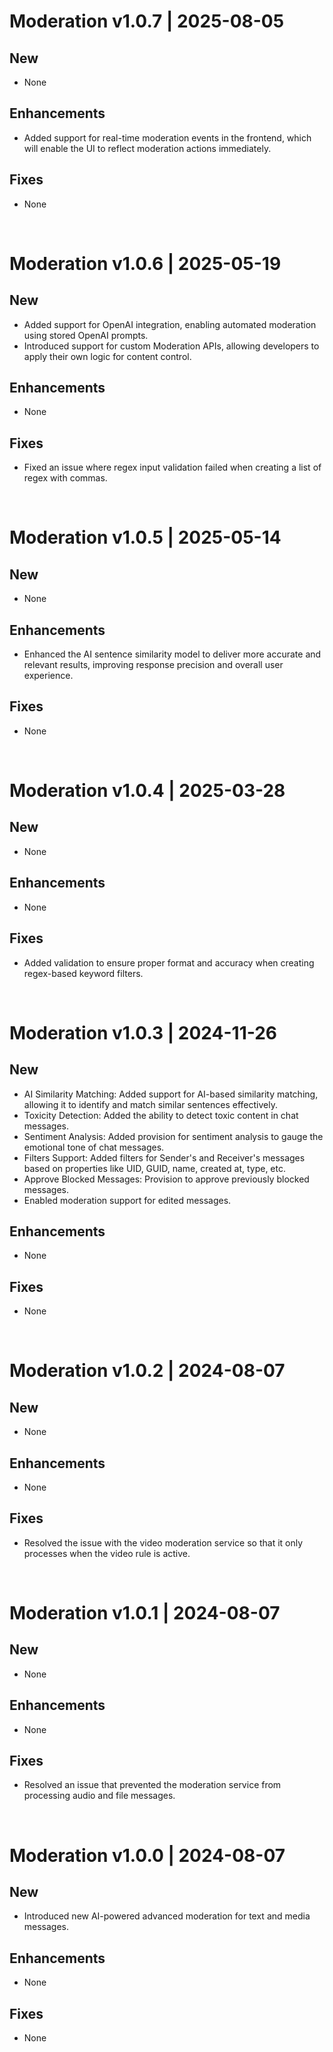 # Moderation v1.0.7 | 2025-08-05
## New
- None
## Enhancements
- Added support for real-time moderation events in the frontend, which will enable the UI to reflect moderation actions immediately.
## Fixes
- None
<br/>

# Moderation v1.0.6 | 2025-05-19
## New
- Added support for OpenAI integration, enabling automated moderation using stored OpenAI prompts.
- Introduced support for custom Moderation APIs, allowing developers to apply their own logic for content control.
## Enhancements
- None
## Fixes
- Fixed an issue where regex input validation failed when creating a list of regex with commas.
<br/>


# Moderation v1.0.5 | 2025-05-14
## New
- None
## Enhancements
- Enhanced the AI sentence similarity model to deliver more accurate and relevant results, improving response precision and overall user experience.
## Fixes
- None
<br/>

# Moderation v1.0.4 | 2025-03-28
## New
- None

## Enhancements
- None
## Fixes
- Added validation to ensure proper format and accuracy when creating regex-based keyword filters.   
<br/>

# Moderation v1.0.3 | 2024-11-26
## New
- AI Similarity Matching: Added support for AI-based similarity matching, allowing it to identify and match similar sentences effectively.
- Toxicity Detection: Added the ability to detect toxic content in chat messages.
- Sentiment Analysis: Added provision for sentiment analysis to gauge the emotional tone of chat messages.
- Filters Support: Added filters for Sender's and Receiver's messages based on properties like UID, GUID, name, created at, type, etc.
- Approve Blocked Messages: Provision to approve previously blocked messages.
- Enabled moderation support for edited messages.

## Enhancements
- None
## Fixes
- None   
<br/>


# Moderation v1.0.2 | 2024-08-07
## New

-   None

## Enhancements

-   None

## Fixes

-   Resolved the issue with the video moderation service so that it only processes when the video rule is active.   
<br/>


# Moderation v1.0.1 | 2024-08-07
## New

-   None

## Enhancements

-   None

## Fixes

-   Resolved an issue that prevented the moderation service from processing audio and file messages.   
<br/>


# Moderation v1.0.0 | 2024-08-07
## New

-   Introduced new AI-powered advanced moderation for text and media messages.

## Enhancements

-   None

## Fixes

-   None   
<br/>

